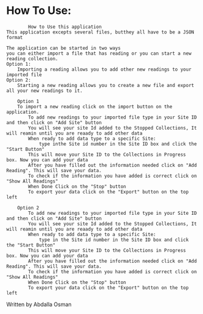 # How To Use:
			How to Use this application 
	This application excepts several files, butthey all have to be a JSON format
	
	The application can be started in two ways 
	you can either import a file that has reading or you can start a new reading collection.
	Option 1:
		Importing a reading allows you to add other new readings to your imported file 
	Option 2:
		Starting a new reading allows you to create a new file and export all your new readings to it.

		Option 1
		To import a new reading click on the import button on the application.
			To add new readings to your imported file type in your Site ID and then click on "Add Site" button 
			You will see your site Id added to the Stopped Collections, It will reamin until you are reaady to add other data
			When ready to add data type to a specific Site:
				type inthe Site id number in the Site ID box and click the "Start Button"
			This will move your Site ID to the Collections in Progress box. Now you can add your data
			After you have filled out the information needed click on "Add Reading". This will save your data.
			To check if the information you have added is correct click on "Show All Readings"
			When Done Click on the "Stop" button
			To export your data click on the "Export" button on the top left
      
		Option 2
			To add new readings to your imported file type in your Site ID and then click on "Add Site" button 
			You will see your site Id added to the Stopped Collections, It will reamin until you are reaady to add other data
			When ready to add data type to a specific Site:
				type in the Site id number in the Site ID box and click the "Start Button"
			This will move your Site ID to the Collections in Progress box. Now you can add your data
			After you have filled out the information needed click on "Add Reading". This will save your data.
			To check if the information you have added is correct click on "Show All Readings"
			When Done Click on the "Stop" button
			To export your data click on the "Export" button on the top left
			
			
Written by Abdalla Osman
